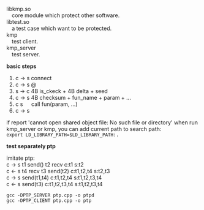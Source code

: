 libkmp.so  
&emsp;core module which protect other software.  
libtest.so  
&emsp;a test case which want to be protected.  
kmp  
&emsp;test client.  
kmp_server  
&emsp;test server.  

**basic steps**  
1. c -> s connect
2. c -> s @
3. s -> c 4B is_ckeck + 4B delta + seed
4. c -> s 4B checksum + fun_name + param + ...
5. c s&ensp; &ensp; call fun(param, ...)
6. c -> s

if report 'cannot open shared object file: No such file or directory' when run kmp_server or kmp,
you can add current path to search path:  
`export LD_LIBRARY_PATH=$LD_LIBRARY_PATH:.`

**test separately ptp**  

imitate ptp:  
c -> s	t1 send()  t2 recv   	c:t1  			s:t2  
c <- s  t4 recv  t3 send(t2)  	c:t1,t2,t4 		s:t2,t3  
c -> s  send(t1,t4)				c:t1,t2,t4		s:t1,t2,t3,t4  
c <- s  send(t3)				c:t1,t2,t3,t4	s:t1,t2,t3,t4  
```
gcc -DPTP_SERVER ptp.cpp -o ptpd
gcc -DPTP_CLIENT ptp.cpp -o ptp
```